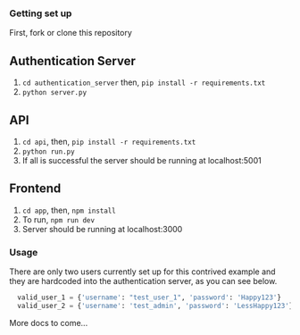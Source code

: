 ### Getting set up

First, fork or clone this repository

## Authentication Server
1. ```cd authentication_server``` then, ```pip install -r requirements.txt```
2. ```python server.py```

## API
1. ```cd api```, then, ```pip install -r requirements.txt```
2. ```python run.py```
3. If all is successful the server should be running at localhost:5001

## Frontend
1. ```cd app```, then, ```npm install```
2. To run, ```npm run dev```
3. Server should be running at localhost:3000


### Usage

There are only two users currently set up for this contrived example and they are hardcoded into the authentication server, as you can see below.

```python
  valid_user_1 = {'username': "test_user_1", 'password': 'Happy123'}
  valid_user_2 = {'username': 'test_admin', 'password': 'LessHappy123'}
```

More docs to come...
